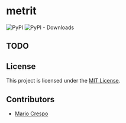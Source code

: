 
# metrit

![PyPI](https://img.shields.io/pypi/v/metrit?label=pypi%20package)
![PyPI - Downloads](https://img.shields.io/pypi/dm/metrit)

## TODO

## License

This project is licensed under the [MIT License](https://github.com/mcrespoae/metrit/blob/main/LICENSE).

## Contributors

- [Mario Crespo](https://github.com/mcrespoae)
